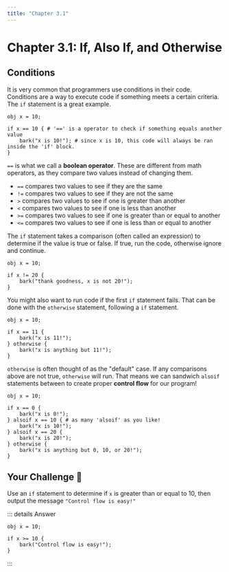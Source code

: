 ```yaml
---
title: "Chapter 3.1"
---
```


# Chapter 3.1: If, Also If, and Otherwise

## Conditions

It is very common that programmers use conditions in their code. Conditions are a way to execute code if something meets a certain criteria. The `if` statement is a great example.

```
obj x = 10;

if x == 10 { # '==' is a operator to check if something equals another value
    bark("x is 10!"); # since x is 10, this code will always be ran inside the 'if' block.
}
```

`==` is what we call a **boolean operator**. These are different from math operators, as they compare two values instead of changing them.

- `==` compares two values to see if they are the same
- `!=` compares two values to see if they are not the same
- `>` compares two values to see if one is greater than another
- `<` compares two values to see if one is less than another
- `>=` compares two values to see if one is greater than or equal to another
- `<=` compares two values to see if one is less than or equal to another

The `if` statement takes a comparison (often called an expression) to determine if the value is true or false. If true, run the code, otherwise ignore and continue.

```
obj x = 10;

if x != 20 {
    bark("thank goodness, x is not 20!");
}
```

You might also want to run code if the first `if` statement fails. That can be done with the `otherwise` statement, following a `if` statement.

```
obj x = 10;

if x == 11 {
    bark("x is 11!");
} otherwise {
    bark("x is anything but 11!");
}
```

`otherwise` is often thought of as the "default" case. If any comparisons above are not true, `otherwise` will run. That means we can sandwich `alsoif` statements between to create proper **control flow** for our program!

```
obj x = 10;

if x == 0 {
    bark("x is 0!");
} alsoif x == 10 { # as many 'alsoif' as you like!
    bark("x is 10!");
} alsoif x == 20 {
    bark("x is 20!");
} otherwise {
    bark("x is anything but 0, 10, or 20!");
}
```

## Your Challenge 🤔

Use an `if` statement to determine if `x` is greater than or equal to 10, then output the message `"Control flow is easy!"`

::: details Answer
```
obj x = 10;

if x >= 10 {
    bark("Control flow is easy!");
}
```
:::
